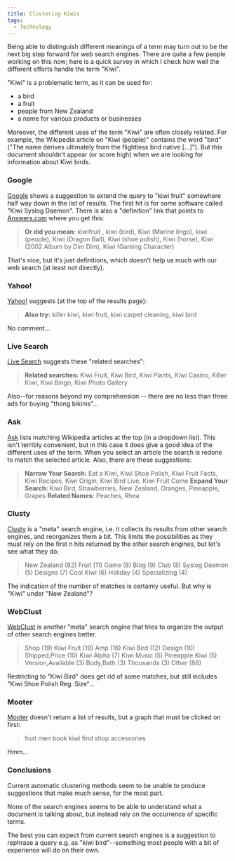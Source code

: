 ```yaml
---
title: Clustering Kiwis
tags:
  - Technology
---
```


Being able to distinguish different meanings of a term may turn out to be the next big step forward for web search engines. There are quite a few people working on this now; here is a quick survey in which I check how well the different efforts handle the term "Kiwi".

"Kiwi" is a problematic term, as it can be used for:

* a bird
* a fruit
* people from New Zealand
* a name for various products or businesses

Moreover, the different uses of the term "Kiwi" are often closely related. For example, the Wikipedia article on "Kiwi (people)" contains the word "bird" ("The name derives ultimately from the flightless bird native [...]"). But this document shouldn't appear (or score high) when we are looking for information about Kiwi birds.

### Google

[Google](http://www.google.com/search?q=kiwi) shows a suggestion to extend the query to "kiwi fruit" somewhere half way down in the list of results. The first hit is for some software called "Kiwi Syslog Daemon". There is also a "definition" link that points to [Answers.com](http://www.answers.com/kiwi) where you get this:

> **Or did you mean:** kiwifruit , kiwi (bird), Kiwi (Marine lingo), kiwi (people), Kiwi (Dragon Ball), Kiwi (shoe polish), Kiwi (horse), Kiwi (2002 Album by Dim Dim), Kiwi (Gaming Character) 

That's nice, but it's just definitions, which doesn't help us much with our web search (at least not directly).

### Yahoo!

[Yahoo!](http://search.yahoo.com/search?p=kiwi) suggests (at the top of the results page):

> **Also try:** killer kiwi, kiwi fruit, kiwi carpet cleaning, kiwi bird

No comment...

### Live Search

[Live Search](http://search.live.com/results.aspx?q=kiwi) suggests these "related searches":

> **Related searches:** Kiwi Fruit, Kiwi Bird, Kiwi Plants, Kiwi Casino, Killer Kiwi, Kiwi Bingo, Kiwi Photo Gallery 

Also--for reasons beyond my comprehension -- there are no less than three ads for buying "thong bikinis"...

### Ask

[Ask](http://www.ask.com/web?q=kiwi) lists matching Wikipedia articles at the top (in a dropdown list). This isn't terribly convenient, but in this case it does give a good idea of the different uses of the term. When you select an article the search is redone to match the selected article. Also, there are these suggestions:

> **Narrow Your Search:** Eat a Kiwi, Kiwi Shoe Polish, Kiwi Fruit Facts, Kiwi Recipes, Kiwi Origin, Kiwi Bird Live, Kiwi Fruit Come
> **Expand Your Search:** Kiwi Bird, Strawberries, New Zealand, Oranges, Pineapple, Grapes
> **Related Names:** Peaches, Rhea 

### Clusty

[Clusty](http://clusty.com/search?query=kiwi) is a "meta" search engine, i.e. it collects its results from other search engines, and reorganizes them a bit. This limits the possibilities as they must rely on the first n hits returned by the other search engines, but let's see what they do:

> New Zealand (82)
> Fruit (11)
> Game (8)
> Blog (9)
> Club (8)
> Syslog Daemon (5)
> Designs (7)
> Cool Kiwi (6)
> Holiday (4)
> Specializing (4) 

The indication of the number of matches is certainly useful. But why is "Kiwi" under "New Zealand"?

### WebClust

[WebClust](http://www.webclust.com/cgi-bin/webclust.pl?query=kiwi) is another "meta" search engine that tries to organize the output of other search engines better.

> Shop (19)
> Kiwi Fruit (19)
> Amp (16)
> Kiwi Bird (12)
> Design (10)
> Shipped,Price (10)
> Kiwi Alpha (7)
> Kiwi Music (5)
> Pineapple Kiwi (5)
> Version,Available (3)
> Body,Bath (3)
> Thousands (3)
> Other (88) 

Restricting to "Kiwi Bird" does get rid of some matches, but still includes "Kiwi Shoe Polish Reg. Size"...

### Mooter

[Mooter](http://www.mooter.com/) doesn't return a list of results, but a graph that must be clicked on first:

> fruit
> men
> book
> kiwi
> find
> shop
> accessories 

Hmm...

### Conclusions

Current automatic clustering methods seem to be unable to produce suggestions that make much sense, for the most part.

None of the search engines seems to be able to understand what a document is talking about, but instead rely on the occurrence of specific terms.

The best you can expect from current search engines is a suggestion to rephrase a query e.g. as "kiwi bird"--something most people with a bit of experience will do on their own.
